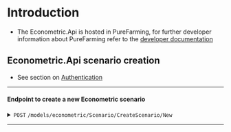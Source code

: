 # Introduction
- The Econometric.Api is hosted in PureFarming, for further developer information about PureFarming refer to the [developer documentation](https://developer.purefarming.com/home/)

## Econometric.Api scenario creation

- See section on [Authentication](Authentication.md)

------------------------------------------------------------------------------------------

#### Endpoint to create a new Econometric scenario

<details>
 <summary><code>POST</code> <code>/models/econometric/Scenario/CreateScenario/New</code></summary>

##### Parameters

> | name      |  type     | data type               | description                                                           |
> |-----------|-----------|-------------------------|-----------------------------------------------------------------------|
> | scenarioType      |  required | string   | valid values: UserDefined Zero Constant Maintenance Optimum Constrained |

#### Request body

- For a description of the format of the json to be provided here refer to the example json provided in the schema folder


##### Responses

> | http code     | content-type                      | response                                                            |
> |---------------|-----------------------------------|---------------------------------------------------------------------|
> | `200`         | `application/json`       `        | See below                                |
> | `400`         | `text/html;charset=utf-8`         | Access token not supplied                            |
> | `405`         | `text/html;charset=utf-8`         | None                                                                |

##### Response Body
- For a description of the contents of the Response Body see the following section on [Response Body](Response_Body.md)
- For an example response body refer to this [file](response_1681773827049.json)

</details>

------------------------------------------------------------------------------------------
